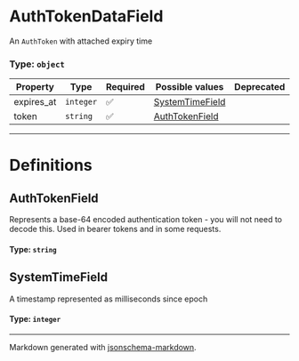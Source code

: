 # AuthTokenDataField

An `AuthToken` with attached expiry time

### Type: `object`

| Property | Type | Required | Possible values | Deprecated | Default | Description | Examples |
| -------- | ---- | -------- | --------------- | ---------- | ------- | ----------- | -------- |
| expires_at | `integer` | ✅ | [SystemTimeField](#systemtimefield) |  |  |  |  |
| token | `string` | ✅ | [AuthTokenField](#authtokenfield) |  |  |  |  |


---

# Definitions

## AuthTokenField

Represents a base-64 encoded authentication token - you will not need to decode this.
Used in bearer tokens and in some requests.

#### Type: `string`

## SystemTimeField

A timestamp represented as milliseconds since epoch

#### Type: `integer`


---

Markdown generated with [jsonschema-markdown](https://github.com/elisiariocouto/jsonschema-markdown).
